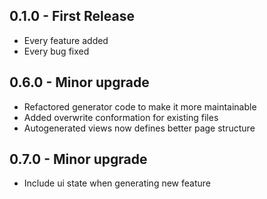 ## 0.1.0 - First Release
* Every feature added
* Every bug fixed

## 0.6.0 - Minor upgrade
* Refactored generator code to make it more maintainable
* Added overwrite conformation for existing files
* Autogenerated views now defines better page structure

## 0.7.0 - Minor upgrade
* Include ui state when generating new feature
